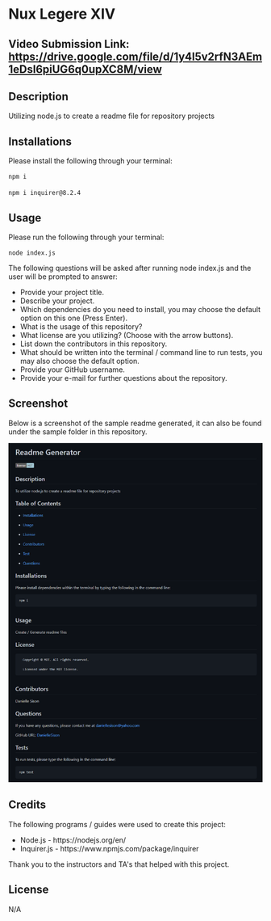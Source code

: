 # Nux Legere XIV

## Video Submission Link: https://drive.google.com/file/d/1y4l5v2rfN3AEm1eDsl6piUG6q0upXC8M/view

## Description

Utilizing node.js to create a readme file for repository projects

## Installations

Please install the following through your terminal:

```
npm i

npm i inquirer@8.2.4
```

## Usage

Please run the following through your terminal: 

```
node index.js
```

The following questions will be asked after running node index.js and the user will be prompted to answer:

<ul>
<li>Provide your project title.</li>
<li>Describe your project.</li>
<li>Which dependencies do you need to install, you may choose the default option on this one (Press Enter).</li>
<li>What is the usage of this repository?</li>
<li>What license are you utilizing? (Choose with the arrow buttons).</li>
<li>List down the contributors in this repository.</li>
<li>What should be written into the terminal / command line to run tests, you may also choose the default option.</li>
<li>Provide your GitHub username.</li>
<li>Provide your e-mail for further questions about the repository.</li>
</ul>


## Screenshot

Below is a screenshot of the sample readme generated, it can also be found under the sample folder in this repository.

![Readme Generator](./images/sample-readme.png)

## Credits

The following programs / guides were used to create this project:

<ul>
<li>Node.js - https://nodejs.org/en/</li>
<li>Inquirer.js - https://www.npmjs.com/package/inquirer</li>
</ul>

Thank you to the instructors and TA's that helped with this project.

## License

N/A


